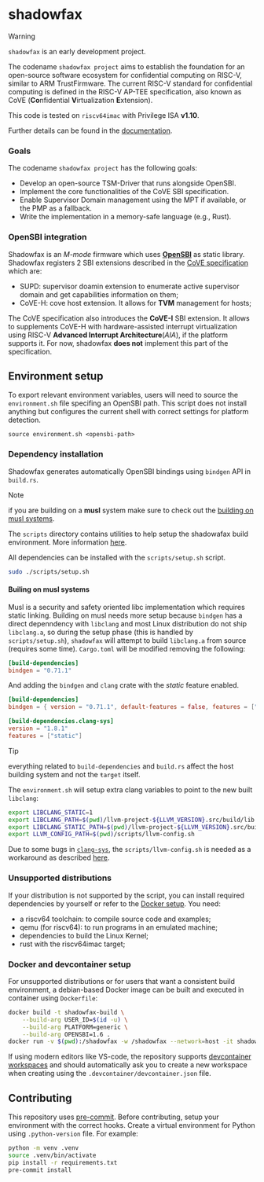 # shadowfax

> [!WARNING]
> `shadowfax` is an early development project.

The codename `shadowfax project` aims to establish the foundation for an open-source software ecosystem for
confidential computing on RISC-V, similar to ARM TrustFirmware. The current RISC-V standard for confidential
computing is defined in the RISC-V AP-TEE specification, also known as CoVE
(**Co**nfidential **V**irtualization **E**xtension).

This code is tested on `riscv64imac` with Privilege ISA **v1.10**.

Further details can be found in the [documentation](https://granp4sso.github.io/shadowfax/).

### Goals
The codename `shadowfax project` has the following goals:
- Develop an open-source TSM-Driver that runs alongside OpenSBI.
- Implement the core functionalities of the CoVE SBI specification.
- Enable Supervisor Domain management using the MPT if available, or the PMP as a fallback.
- Write the implementation in a memory-safe language (e.g., Rust).

### OpenSBI integration
Shadowfax is an *M-mode* firmware which uses [**OpenSBI**](https://github.com/riscv-software-src/opensbi) as
static library. Shadowfax registers 2 SBI extensions described in the [CoVE specification](https://github.com/riscv-non-isa/riscv-ap-tee)
which are:

- SUPD: supervisor doamin extension to enumerate active supervisor domain and get capabilities information on them;
- CoVE-H: cove host extension. It allows for **TVM** management for hosts;

The CoVE specification also introduces the **CoVE-I** SBI extension. It allows to supplements CoVE-H with hardware-assisted
interrupt virtualization using RISC-V **Advanced Interrupt Architecture**(*AIA*), if the platform supports it.
For now, shadowfax **does not** implement this part of the specification.

## Environment setup

To export relevant environment variables, users will need to source the `environment.sh` file specifing
an OpenSBI path. This script does not install anything but configures the current shell with correct settings for
platform detection.

```
source environment.sh <opensbi-path>
```

### Dependency installation

Shadowfax generates automatically OpenSBI bindings using `bindgen` API in `build.rs`.

> [!NOTE]
> if you are building on a **musl** system make sure to check out the [building on musl systems](#building-on-musl-systems).

The `scripts` directory contains utilities to help setup the shadowafax build environment. More information [here](/scripts/README.md).

All dependencies can be installed with the `scripts/setup.sh` script.

```sh
sudo ./scripts/setup.sh
```

#### Builing on musl systems
Musl is a security and safety oriented libc implementation which requires static linking. Building on
musl needs more setup because `bindgen` has a direct depenndency with `libclang` and most Linux distribution
do not ship `libclang.a`, so during the setup phase (this is handled by `scripts/setup.sh`), `shadowfax`
will attempt to build `libclang.a` from source (requires some time). `Cargo.toml` will be modified removing
the following:

```toml
[build-dependencies]
bindgen = "0.71.1"
```
And adding the `bindgen` and `clang` crate with the *static* feature enabled.

```toml
[build-dependencies]
bindgen = { version = "0.71.1", default-features = false, features = ["logging", "prettyplease", "static"] }

[build-dependencies.clang-sys]
version = "1.8.1"
features = ["static"]
```

> [!TIP]
> everything related to `build-dependencies` and `build.rs` affect the host building system and not the `ŧarget` itself.

The `environment.sh` will setup extra clang variables to point to the new built `libclang`:
```sh
export LIBCLANG_STATIC=1
export LIBCLANG_PATH=$(pwd)/llvm-project-${LLVM_VERSION}.src/build/lib
export LIBCLANG_STATIC_PATH=$(pwd)/llvm-project-${LLVM_VERSION}.src/build/lib
export LLVM_CONFIG_PATH=$(pwd)/scripts/llvm-config.sh
```

Due to some bugs in [`clang-sys`](https://github.com/KyleMayes/clang-sys?tab=readme-ov-file#environment-variables), the `scripts/llvm-config.sh` is needed as a workaround as described [here](https://github.com/rust-lang/rust-bindgen/issues/2360).

### Unsupported distributions
If your distribution is not supported by the script, you can install required dependencies by yourself or refer to the [Docker setup](#docker-setup). You need:

- a riscv64 toolchain: to compile source code and examples;
- qemu (for riscv64): to run programs in an emulated machine;
- dependencies to build the Linux Kernel;
- rust with the riscv64imac target;

### Docker and devcontainer setup
For unsupported distributions or for users that want a consistent build environment,
a debian-based Docker image can be built and executed in container using `Dockerfile`:
```sh
docker build -t shadowfax-build \
    --build-arg USER_ID=$(id -u) \
    --build-arg PLATFORM=generic \
    --build-arg OPENSBI=1.6 .
docker run -v $(pwd):/shadowfax -w /shadowfax --network=host -it shadowfax-build
```

If using modern editors like VS-code, the repository supports [devcontainer workspaces](https://containers.dev/) and should automatically
ask you to create a new workspace when creating using the `.devcontainer/devcontainer.json` file.

## Contributing
This repository uses [pre-commit](https://pre-commit.com/). Before contributing, setup your environment
with the correct hooks. Create a virtual environment for Python using `.python-version` file.
For example:

```sh
python -m venv .venv
source .venv/bin/activate
pip install -r requirements.txt
pre-commit install
```
